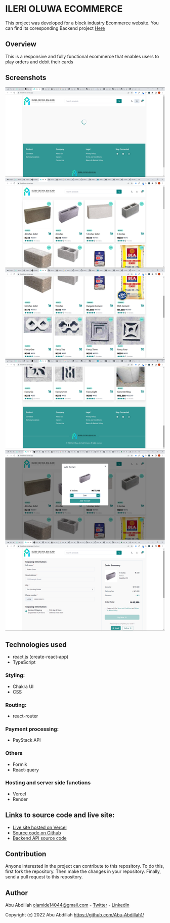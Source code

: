 ILERI OLUWA ECOMMERCE
===============

This project was developed for a block industry Ecommerce website. You can find its coresponding Backend project [Here](https://github.com/Abu-Abdillah1/ileri-backend)


Overview
----------------------------
This is a responsive and fully functional ecommerce that enables users to play orders and debit their cards


Screenshots
----------------------------
![Loading page](Screenshot1.png)
![Load page](Screenshot2.png)
![items](Screenshot3.png)
![Footer page](Screenshot4.png)
![Add to cart](Screenshot5.png)
![checkout page](Screenshot6.png)

Technologies used
----------------------------

-   react.js (create-react-app)
-   TypeScript

### Styling:

-   Chakra UI
-   CSS

### Routing:

-   react-router

### Payment processing:

-   PayStack API
### Others
-   Formik
-   React-query


### Hosting and server side functions

-   Vercel
-   Render

[](https://github.com/Abu-Abdillah1/ileri-frontend.git)Links to source code and live site:
-----------------------------------------------------------------------------------------------------------------------------

-   [Live site hosted on Vercel](https://ilerioluwa.vercel.app/)
-   [Source code on Github](https://github.com/Abu-Abdillah1/ileri-frontend.git)
-   [Backend API source code](https://github.com/Abu-Abdillah1/ileri-frontend.git)

Contribution
----------------------------------------------------------------------------

Anyone interested in the project can contribute to this repository. To do this, first fork the repository. Then make the changes in your repository. Finally, send a pull request to this repository.

## Author
Abu Abdillah olamide14044@gmail.com - [Twitter](https://twitter.com/abu4code) - [LinkedIn](linkedin.com/in/abdul-quadri-jimoh-69369714a)

Copyright (c) 2022 Abu Abdillah https://github.com/Abu-Abdillah1/

